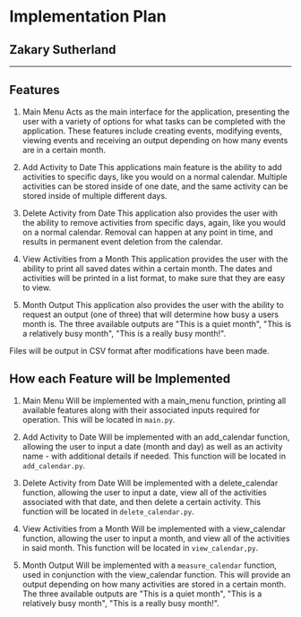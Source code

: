 # Implementation Plan
## Zakary Sutherland

<hr>

## Features

1. Main Menu
Acts as the main interface for the application, presenting the user with a variety of options for what tasks can be completed with the application. These features include creating events, modifying events, viewing events and receiving an output depending on how many events are in a certain month.

2. Add Activity to Date
This applications main feature is the ability to add activities to specific days, like you would on a normal calendar. Multiple activities can be stored inside of one date, and the same activity can be stored inside of multiple different days.

3. Delete Activity from Date
This application also provides the user with the ability to remove activities from specific days, again, like you would on a normal calendar. Removal can happen at any point in time, and results in permanent event deletion from the calendar.

4. View Activities from a Month
This application provides the user with the ability to print all saved dates within a certain month. The dates and activities will be printed in a list format, to make sure that they are easy to view.

5. Month Output
This application also provides the user with the ability to request an output (one of three) that will determine how busy a users month is. The three available outputs are "This is a quiet month", "This is a relatively busy month", "This is a really busy month!".

Files will be output in CSV format after modifications have been made.

## How each Feature will be Implemented

1. Main Menu
Will be implemented with a main_menu function, printing all available features along with their associated inputs required for operation. This will be located in ```main.py```. 

2. Add Activity to Date
Will be implemented with an add_calendar function, allowing the user to input a date (month and day) as well as an activity name - with additional details if needed. This function will be located in ```add_calendar.py```.

3. Delete Activity from Date
Will be implemented with a delete_calendar function, allowing the user to input a date, view all of the activities associated with that date, and then delete a certain activity. This function will be located in ```delete_calendar.py```. 

4. View Activities from a Month
Will be implemented with a view_calendar function, allowing the user to input a month, and view all of the activities in said month. This function will be located in ```view_calendar,py```.

5. Month Output 
Will be implemented with a ```measure_calendar``` function, used in conjunction with the view_calendar function. This will provide an output depending on how many activities are stored in a certain month. The three available outputs are "This is a quiet month", "This is a relatively busy month", "This is a really busy month!".


<!-- Priorities, checklists all in Trello.


Develop an implementation plan which:
- outlines how each feature will be implemented and a checklist of tasks for each feature
- prioritise the implementation of different features, or checklist items within a feature
- provide a deadline, duration or other time indicator for each feature or checklist/checklist-item

Utilise a suitable project management platform to track this implementation plan.

Provide screenshots/images and/or a reference to an accessible project management platform used to track this implementation plan. 


> Your checklists for each feature should have at least 5 items. -->